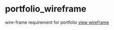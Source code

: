 # portfolio_wireframe
wire-frame requirement for portfolio
[view wireframe](https://jackie-code.github.io/portfolio_wireframe/)
